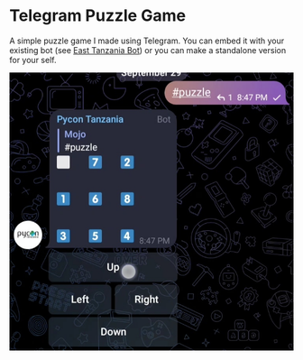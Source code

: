 # Telegram Puzzle Game

A simple puzzle game I made using Telegram. You can embed it with your existing bot (see [East Tanzania Bot](https://github.com/Python-East-Africa/EastTZBot)) or you can make a standalone version for your self.

![](demo.jpg)